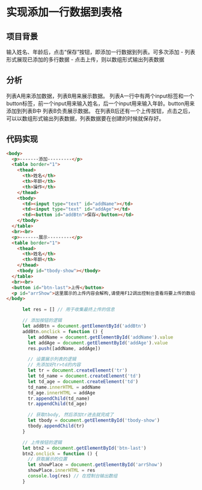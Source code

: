 # 实现添加一行数据到表格
## 项目背景
输入姓名、年龄后，点击“保存”按钮，即添加一行数据到列表。可多次添加  - 列表形式展现已添加的多行数据  - 点击上传，则以数组形式输出列表数据

## 分析
列表A用来添加数据，列表B用来展示数据。
列表A一行中有两个input标签和一个button标签，前一个input用来输入姓名，后一个input用来输入年龄。button用来添加到列表B中
列表B负责展示数据。
在列表B后还有一个上传按钮，点击之后，可以以数组形式输出列表数据，列表数据要在创建的时候就保存好。

## 代码实现
```html
<body>
  <p>-------添加---------</p>
  <table border="1">
    <thead>
      <th>姓名</th>
      <th>年龄</th>
      <th>操作</th>
    </thead>
    <tbody>
      <td><input type="text" id="addName"></td>
      <td><input type="text" id="addAge"></td>
      <td><button id="addBtn">保存</button></td>
    </tbody>
  </table>
  <br><br>
  <p>-------展示---------</p>
  <table border="1">
    <thead>
      <th>姓名</th>
      <th>年龄</th>
    </thead>
    <tbody id="tbody-show"></tbody>
  </table>
  <br><br>
  <button id="btn-last">上传</button>
  <p id="arrShow">这里展示的上传内容会解构,请使用F12调出控制台查看将要上传的数组</p>
</body>
```

```js
      let res = [] // 用于收集最终上传的信息

      // 添加按钮的逻辑
      let addBtn = document.getElementById('addBtn')
      addBtn.onclick = function () {
        let addName = document.getElementById('addName').value
        let addAge = document.getElementById('addAge').value
        res.push([addName, addAge])

        // 设置展示列表的逻辑
        // 先添加好tr>td的内容
        let tr = document.createElement('tr')
        let td_name = document.createElement('td')
        let td_age = document.createElement('td')
        td_name.innerHTML = addName
        td_age.innerHTML = addAge
        tr.appendChild(td_name)
        tr.appendChild(td_age)

        // 获取tbody, 然后添加tr进去就完成了
        let tbody = document.getElementById('tbody-show')
        tbody.appendChild(tr)
      }

      // 上传按钮的逻辑
      let btn2 = document.getElementById('btn-last')
      btn2.onclick = function () {
        // 获取展示的位置
        let showPlace = document.getElementById('arrShow')
        showPlace.innerHTML = res
        console.log(res) // 在控制台输出数组
      }
```